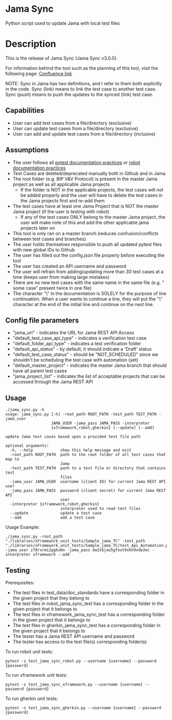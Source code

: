 # Jama Sync

Python script used to update Jama with local test files

# Description

This is the release of Jama Sync (Jama Sync v3.0.0).

For information behind the tool such as the planning of this tool, visit the following page: [Confluence link](https://guardanthealth.atlassian.net/wiki/spaces/BSQT/pages/1408568331/Jama+Sync)

NOTE: Sync in Jama has two definitions, and I refer to them both explicitly in the code.
Sync (link) means to link the test case to another test case.
Sync (push) means to push the updates to the synced (link) test case.

## Capabilities

- User can add test cases from a file/directory (exclusive)
- User can update test cases from a file/directory (exclusive)
- User can add and update test cases from a file/directory (inclusive)

## Assumptions

- The user follows all [pytest documentation practices](https://guardanthealth.atlassian.net/wiki/spaces/~312931496/pages/1205643831/pytest+package+styling+documentation+standards) or [robot documentation practices](https://guardanthealth.atlassian.net/wiki/spaces/BSQT/pages/1073381879/General+Styling+Guidelines+for+Test+Suite+Test+Case+Development+in+Robot+Framework)
- Test Cases are deleted/deprecated manually both in Github and in Jama
- The root folder (e.g. BIP V&V Protocol) is present in the master Jama project as well as all applicable Jama projects
    - If the folder is NOT in the applicable projects, the test cases will not be added properly and the user will have 
      to delete the test cases in the Jama projects first and re-add them
- The test cases have at least one Jama Project that is NOT the master Jama project (if the user is testing with robot)
    - If any of the test cases ONLY belong to the master Jama project, the user will make note of this and add the 
      other applicable jama projects later on
- This tool is only ran on a master branch (reduces confusion/conflicts between test cases and branches)
- The user holds themselves responsible to push all updated pytest files with new global IDs to Github
- The user has filled out the config.json file properly before executing the tool
- The user has created an API username and password
- The user will refrain from adding/updating more than 30 test cases at a time (keeps user from making large mistakes)
- There are no new test cases with the same name in the same file (e.g. "<NEW> some case" present twice in one file)
- The character "\\" in the documentation is SOLELY for the purpose of line continuation. When a user wants to continue 
  a line, they will put the "\\" character at the end of the initial line and continue on the next line.

## Config file parameters

- "jama_url" - indicates the URL for Jama REST API Access
- "default_test_case_api_type" - indicates a verification test case
- "default_folder_api_type" - indicates a test verification folder
- "default_api_status" - by default, it should indicate a 'Draft' status
- "default_test_case_status" - should be "NOT_SCHEDULED" since we shouldn't be scheduling the 
                             test case with automation (yet)
- "default_master_project" - indicates the master Jama branch that should have all parent test cases
- "jama_project_list" - indicates the list of acceptable projects that can be accessed through the Jama REST API

## Usage

```
./jama_sync.py -h
usage: jama_sync.py [-h] -root_path ROOT_PATH -test_path TEST_PATH -jama_user
                    JAMA_USER -jama_pass JAMA_PASS -interpreter
                    {xframework,robot,gherkin} [--update] [--add]

update Jama test cases based upon a provided test file path

optional arguments:
  -h, --help            show this help message and exit
  -root_path ROOT_PATH  path to the root folder of all test cases that map to
                        Jama
  -test_path TEST_PATH  path to a test file or directory that contains test
                        files
  -jama_user JAMA_USER  username (client ID) for current Jama REST API user
  -jama_pass JAMA_PASS  password (client secret) for current Jama REST API
                        user
  -interpreter {xframework,robot,gherkin}
                        interpreter used to read test files
  --update              update a test case
  --add                 add a test case
```
Usage Example:
```
./jama_sync.py -root_path "./libraries/xFramework_unit_tests/Sample_jama_TC" -test_path "./libraries/xFramework_unit_tests/Sample_jama_TC/test_Api_Automation.py" -jama_user z78rxrmi2pgkx0n -jama_pass dw1tbjao5gfext9xkh9xdw3ec -interpreter xframework --add 
```

## Testing

Prerequisites:
- The test files in test_data/doc_standards have a corresponding folder in the given project that they belong to
- The test files in robot_jama_sync_test has a corresponding folder in the given project that it belongs to
- The test files in xframework_jama_sync_test has a corresponding folder in the given project that it belongs to
- The test files in gherkin_jama_sync_test has a corresponding folder in the given project that it belongs to
- The tester has a Jama REST API username and password
- The tester has access to the test file(s) corresponding folder(s)

To run robot unit tests:
```
pytest -s test_jama_sync_robot.py --username {username} --password {password}
```

To run xframework unit tests:
```
pytest -s test_jama_sync_xframework.py --username {username} --password {password}
```

To run gherkin unit tests:
```
pytest -s test_jama_sync_gherkin.py --username {username} --password {password}
```
